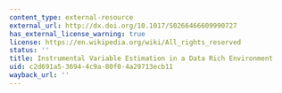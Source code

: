 ```yaml
---
content_type: external-resource
external_url: http://dx.doi.org/10.1017/S0266466609990727
has_external_license_warning: true
license: https://en.wikipedia.org/wiki/All_rights_reserved
status: ''
title: Instrumental Variable Estimation in a Data Rich Environment
uid: c2d691a5-3694-4c9a-80f0-4a29713ecb11
wayback_url: ''
---
```

